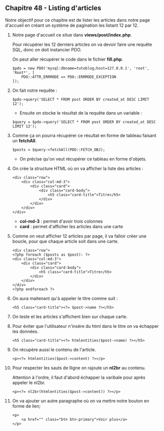## Chapitre 48 - Listing d'articles

Notre objectif pour ce chapitre est de lister les articles dans notre page d'accueil en créant un système de pagination les listant 12 par 12.

1. Notre page d'accueil ce situe dans **views/post/index.php**.

    Pour récupérer les 12 derniers articles on va devoir faire une requête SQL, donc on doit instancier PDO.

    On peut aller récupérer le code dans le fichier **fill.php**.

    ```
    $pdo = new PDO('mysql:dbname=tutoblog;host=127.0.0.1', 'root', 'Root*', [
        PDO::ATTR_ERRMODE => PDO::ERRMODE_EXCEPTION
    ]);
    ```

2. On fait notre requête :

    ```
    $pdo->query('SELECT * FROM post ORDER BY created_at DESC LIMIT 12');
    ```

    - Ensuite on stocke le résultat de la requête dans  un variable :

    ```
    $query = $pdo->query('SELECT * FROM post ORDER BY created_at DESC LIMIT 12');
    ```

3. Comme ça on pourra récupérer ce résultat en forme de tableau faisant un **fetchAll**.

    ```
    $posts = $query->fetchAll(PDO::FETCH_OBJ);
    ```

    - On précise qu'on veut récupérer ce tableau en forme d'objets.

4. On crée la structure HTML où on va afficher la liste des articles :

    ```
    <div class="row">
        <div class="col-md-3">
            <div class="card">
                <div class="card-body">
                    <h5 class="card-title">Titre</h5>
                </div>
            </div>
        </div>
    </div>
    ```

    - **col-md-3** : permet d'avoir trois colonnes
    - **card** : permet d'afficher les articles dans une carte

5. Comme on veut afficher 12 articles par page, il va falloir créer une boucle, pour que chaque article soit dans une carte.

    ```
    <div class="row">
    <?php foreach ($posts as $post): ?>
    <div class="col-md-3">
        <div class="card">
            <div class="card-body">
                <h5 class="card-title">Titre</h5>
            </div>
        </div>
    </div>
    <?php endforeach ?>
    ```

6. On aura maitenant qu'à appeler le titre comme suit :

    ```
    <h5 class="card-title"><?= $post->name ?></h5>
    ```

7. On teste et les articles s'affichent bien sur chaque carte.

8. Pour éviter que l'utilisateur n'insère du html dans le titre on va échapper les données.

    ```
    <h5 class="card-title"><?= htmlentities($post->name) ?></h5>
    ```

9. On récupère aussi le contenu de l'article.

    ```
    <p><?= htmlentities($post->content) ?></p>
    ```

10. Pour respecter les sauts de lligne on rajoute un **nl2br** au contenu.

    Attention à l'ordre, il faut d'abord échapper la varibale pour après appeler le nl2br.

    ```
    <p><?= nl2br(htmlentities($post->content)) ?></p>
    ```

11. On va ajouter un autre paragraphe où on va mettre notre bouton en forme de lien;

    ```
    <p>
        <a href="" class="btn btn-primary">Voir plus</a>
    </p>
    ```






   
